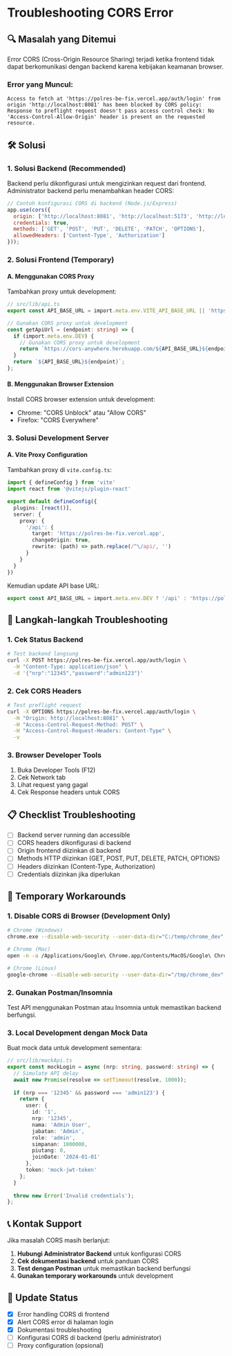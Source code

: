 # Troubleshooting CORS Error

## 🔍 Masalah yang Ditemui

Error CORS (Cross-Origin Resource Sharing) terjadi ketika frontend tidak dapat berkomunikasi dengan backend karena kebijakan keamanan browser.

### Error yang Muncul:
```
Access to fetch at 'https://polres-be-fix.vercel.app/auth/login' from origin 'http://localhost:8081' has been blocked by CORS policy: Response to preflight request doesn't pass access control check: No 'Access-Control-Allow-Origin' header is present on the requested resource.
```

## 🛠️ Solusi

### 1. **Solusi Backend (Recommended)**

Backend perlu dikonfigurasi untuk mengizinkan request dari frontend. Administrator backend perlu menambahkan header CORS:

```javascript
// Contoh konfigurasi CORS di backend (Node.js/Express)
app.use(cors({
  origin: ['http://localhost:8081', 'http://localhost:5173', 'http://localhost:3000'],
  credentials: true,
  methods: ['GET', 'POST', 'PUT', 'DELETE', 'PATCH', 'OPTIONS'],
  allowedHeaders: ['Content-Type', 'Authorization']
}));
```

### 2. **Solusi Frontend (Temporary)**

#### A. Menggunakan CORS Proxy
Tambahkan proxy untuk development:

```typescript
// src/lib/api.ts
export const API_BASE_URL = import.meta.env.VITE_API_BASE_URL || 'https://polres-be-fix.vercel.app';

// Gunakan CORS proxy untuk development
const getApiUrl = (endpoint: string) => {
  if (import.meta.env.DEV) {
    // Gunakan CORS proxy untuk development
    return `https://cors-anywhere.herokuapp.com/${API_BASE_URL}${endpoint}`;
  }
  return `${API_BASE_URL}${endpoint}`;
};
```

#### B. Menggunakan Browser Extension
Install CORS browser extension untuk development:
- Chrome: "CORS Unblock" atau "Allow CORS"
- Firefox: "CORS Everywhere"

### 3. **Solusi Development Server**

#### A. Vite Proxy Configuration
Tambahkan proxy di `vite.config.ts`:

```typescript
import { defineConfig } from 'vite'
import react from '@vitejs/plugin-react'

export default defineConfig({
  plugins: [react()],
  server: {
    proxy: {
      '/api': {
        target: 'https://polres-be-fix.vercel.app',
        changeOrigin: true,
        rewrite: (path) => path.replace(/^\/api/, '')
      }
    }
  }
})
```

Kemudian update API base URL:
```typescript
export const API_BASE_URL = import.meta.env.DEV ? '/api' : 'https://polres-be-fix.vercel.app';
```

## 🔧 Langkah-langkah Troubleshooting

### 1. **Cek Status Backend**
```bash
# Test backend langsung
curl -X POST https://polres-be-fix.vercel.app/auth/login \
  -H "Content-Type: application/json" \
  -d '{"nrp":"12345","password":"admin123"}'
```

### 2. **Cek CORS Headers**
```bash
# Test preflight request
curl -X OPTIONS https://polres-be-fix.vercel.app/auth/login \
  -H "Origin: http://localhost:8081" \
  -H "Access-Control-Request-Method: POST" \
  -H "Access-Control-Request-Headers: Content-Type" \
  -v
```

### 3. **Browser Developer Tools**
1. Buka Developer Tools (F12)
2. Cek Network tab
3. Lihat request yang gagal
4. Cek Response headers untuk CORS

## 📋 Checklist Troubleshooting

- [ ] Backend server running dan accessible
- [ ] CORS headers dikonfigurasi di backend
- [ ] Origin frontend diizinkan di backend
- [ ] Methods HTTP diizinkan (GET, POST, PUT, DELETE, PATCH, OPTIONS)
- [ ] Headers diizinkan (Content-Type, Authorization)
- [ ] Credentials diizinkan jika diperlukan

## 🚨 Temporary Workarounds

### 1. **Disable CORS di Browser (Development Only)**
```bash
# Chrome (Windows)
chrome.exe --disable-web-security --user-data-dir="C:/temp/chrome_dev"

# Chrome (Mac)
open -n -a /Applications/Google\ Chrome.app/Contents/MacOS/Google\ Chrome --args --user-data-dir="/tmp/chrome_dev" --disable-web-security

# Chrome (Linux)
google-chrome --disable-web-security --user-data-dir="/tmp/chrome_dev"
```

### 2. **Gunakan Postman/Insomnia**
Test API menggunakan Postman atau Insomnia untuk memastikan backend berfungsi.

### 3. **Local Development dengan Mock Data**
Buat mock data untuk development sementara:

```typescript
// src/lib/mockApi.ts
export const mockLogin = async (nrp: string, password: string) => {
  // Simulate API delay
  await new Promise(resolve => setTimeout(resolve, 1000));
  
  if (nrp === '12345' && password === 'admin123') {
    return {
      user: {
        id: '1',
        nrp: '12345',
        nama: 'Admin User',
        jabatan: 'Admin',
        role: 'admin',
        simpanan: 1000000,
        piutang: 0,
        joinDate: '2024-01-01'
      },
      token: 'mock-jwt-token'
    };
  }
  
  throw new Error('Invalid credentials');
};
```

## 📞 Kontak Support

Jika masalah CORS masih berlanjut:

1. **Hubungi Administrator Backend** untuk konfigurasi CORS
2. **Cek dokumentasi backend** untuk panduan CORS
3. **Test dengan Postman** untuk memastikan backend berfungsi
4. **Gunakan temporary workarounds** untuk development

## 🔄 Update Status

- [x] Error handling CORS di frontend
- [x] Alert CORS error di halaman login
- [x] Dokumentasi troubleshooting
- [ ] Konfigurasi CORS di backend (perlu administrator)
- [ ] Proxy configuration (opsional) 